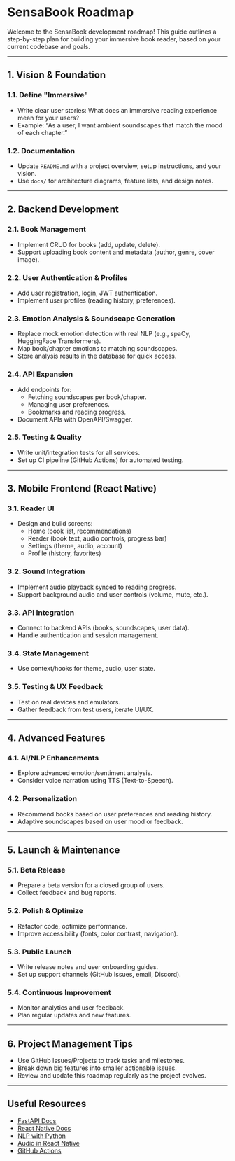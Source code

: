 # SensaBook Roadmap

Welcome to the SensaBook development roadmap! This guide outlines a step-by-step plan for building your immersive book reader, based on your current codebase and goals.

---

## 1. Vision & Foundation

### 1.1. Define "Immersive"
- Write clear user stories: What does an immersive reading experience mean for your users?
- Example: “As a user, I want ambient soundscapes that match the mood of each chapter.”

### 1.2. Documentation
- Update `README.md` with a project overview, setup instructions, and your vision.
- Use `docs/` for architecture diagrams, feature lists, and design notes.

---

## 2. Backend Development

### 2.1. Book Management
- Implement CRUD for books (add, update, delete).
- Support uploading book content and metadata (author, genre, cover image).

### 2.2. User Authentication & Profiles
- Add user registration, login, JWT authentication.
- Implement user profiles (reading history, preferences).

### 2.3. Emotion Analysis & Soundscape Generation
- Replace mock emotion detection with real NLP (e.g., spaCy, HuggingFace Transformers).
- Map book/chapter emotions to matching soundscapes.
- Store analysis results in the database for quick access.

### 2.4. API Expansion
- Add endpoints for:
  - Fetching soundscapes per book/chapter.
  - Managing user preferences.
  - Bookmarks and reading progress.
- Document APIs with OpenAPI/Swagger.

### 2.5. Testing & Quality
- Write unit/integration tests for all services.
- Set up CI pipeline (GitHub Actions) for automated testing.

---

## 3. Mobile Frontend (React Native)

### 3.1. Reader UI
- Design and build screens:
  - Home (book list, recommendations)
  - Reader (book text, audio controls, progress bar)
  - Settings (theme, audio, account)
  - Profile (history, favorites)

### 3.2. Sound Integration
- Implement audio playback synced to reading progress.
- Support background audio and user controls (volume, mute, etc.).

### 3.3. API Integration
- Connect to backend APIs (books, soundscapes, user data).
- Handle authentication and session management.

### 3.4. State Management
- Use context/hooks for theme, audio, user state.

### 3.5. Testing & UX Feedback
- Test on real devices and emulators.
- Gather feedback from test users, iterate UI/UX.

---

## 4. Advanced Features

### 4.1. AI/NLP Enhancements
- Explore advanced emotion/sentiment analysis.
- Consider voice narration using TTS (Text-to-Speech).

### 4.2. Personalization
- Recommend books based on user preferences and reading history.
- Adaptive soundscapes based on user mood or feedback.

---

## 5. Launch & Maintenance

### 5.1. Beta Release
- Prepare a beta version for a closed group of users.
- Collect feedback and bug reports.

### 5.2. Polish & Optimize
- Refactor code, optimize performance.
- Improve accessibility (fonts, color contrast, navigation).

### 5.3. Public Launch
- Write release notes and user onboarding guides.
- Set up support channels (GitHub Issues, email, Discord).

### 5.4. Continuous Improvement
- Monitor analytics and user feedback.
- Plan regular updates and new features.

---

## 6. Project Management Tips

- Use GitHub Issues/Projects to track tasks and milestones.
- Break down big features into smaller actionable issues.
- Review and update this roadmap regularly as the project evolves.

---

## Useful Resources

- [FastAPI Docs](https://fastapi.tiangolo.com/)
- [React Native Docs](https://reactnative.dev/docs/getting-started)
- [NLP with Python](https://realpython.com/natural-language-processing-spacy-python/)
- [Audio in React Native](https://github.com/react-native-community/react-native-audio-toolkit)
- [GitHub Actions](https://docs.github.com/en/actions)
